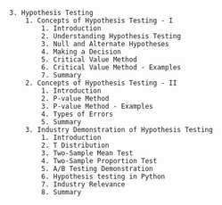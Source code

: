     3. Hypothesis Testing
        1. Concepts of Hypothesis Testing - I
            1. Introduction
            2. Understanding Hypothesis Testing
            3. Null and Alternate Hypotheses
            4. Making a Decision
            5. Critical Value Method
            6. Critical Value Method - Examples
            7. Summary
        2. Concepts of Hypothesis Testing - II
            1. Introduction
            2. P-value Method
            3. P-value Method - Examples
            4. Types of Errors
            5. Summary
        3. Industry Demonstration of Hypothesis Testing
            1. Introduction
            2. T Distribution
            3. Two-Sample Mean Test
            4. Two-Sample Proportion Test
            5. A/B Testing Demonstration
            6. Hypothesis testing in Python
            7. Industry Relevance
            8. Summary
